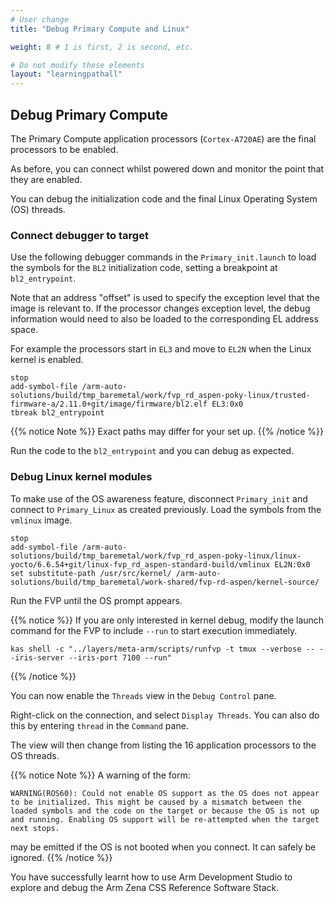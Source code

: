```yaml
---
# User change
title: "Debug Primary Compute and Linux"

weight: 8 # 1 is first, 2 is second, etc.

# Do not modify these elements
layout: "learningpathall"
---
```


## Debug Primary Compute

The Primary Compute application processors (`Cortex-A720AE`) are the final processors to be enabled.

As before, you can connect whilst powered down and monitor the point that they are enabled.

You can debug the initialization code and the final Linux Operating System (OS) threads.

### Connect debugger to target

Use the following debugger commands in the `Primary_init.launch` to load the symbols for the `BL2` initialization code, setting a breakpoint at `bl2_entrypoint`.

Note that an address "offset" is used to specify the exception level that the image is relevant to. If the processor changes exception level, the debug information would need to also be loaded to the corresponding EL address space.

For example the processors start in `EL3` and move to `EL2N` when the Linux kernel is enabled.

``` text
stop
add-symbol-file /arm-auto-solutions/build/tmp_baremetal/work/fvp_rd_aspen-poky-linux/trusted-firmware-a/2.11.0+git/image/firmware/bl2.elf EL3:0x0
tbreak bl2_entrypoint
```
{{% notice Note %}}
Exact paths may differ for your set up.
{{% /notice %}}

Run the code to the `bl2_entrypoint` and you can debug as expected.

### Debug Linux kernel modules

To make use of the OS awareness feature, disconnect `Primary_init` and connect to `Primary_Linux` as created previously. Load the symbols from the `vmlinux` image.

``` text
stop
add-symbol-file /arm-auto-solutions/build/tmp_baremetal/work/fvp_rd_aspen-poky-linux/linux-yocto/6.6.54+git/linux-fvp_rd_aspen-standard-build/vmlinux EL2N:0x0
set substitute-path /usr/src/kernel/ /arm-auto-solutions/build/tmp_baremetal/work-shared/fvp-rd-aspen/kernel-source/
```
Run the FVP until the OS prompt appears.

{{% notice %}}
If you are only interested in kernel debug, modify the launch command for the FVP to include `--run` to start execution immediately.

``` command
kas shell -c "../layers/meta-arm/scripts/runfvp -t tmux --verbose -- --iris-server --iris-port 7100 --run"
```
{{% /notice %}}

You can now enable the `Threads` view in the `Debug Control` pane.

Right-click on the connection, and select `Display Threads`. You can also do this by entering `thread` in the `Command` pane.

The view will then change from listing the 16 application processors to the OS threads.

{{% notice Note %}}
A warning of the form:
``` text
WARNING(ROS60): Could not enable OS support as the OS does not appear to be initialized. This might be caused by a mismatch between the loaded symbols and the code on the target or because the OS is not up and running. Enabling OS support will be re-attempted when the target next stops.
```
may be emitted if the OS is not booted when you connect. It can safely be ignored.
{{% /notice %}}

You have successfully learnt how to use Arm Development Studio to explore and debug the Arm Zena CSS Reference Software Stack.
